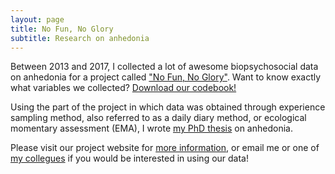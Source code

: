 ```yaml
---
layout: page
title: No Fun, No Glory
subtitle: Research on anhedonia
---
```



Between 2013 and 2017, I collected a lot of awesome biopsychosocial data on anhedonia for a project called ["No Fun, No Glory"](https://nofunnoglory.nl/en). Want to know exactly what variables we collected? [Download our codebook!](https://osf.io/z4py5/)

Using the part of the project in which data was obtained through experience sampling method, also referred to as a daily diary method, or ecological momentary assessment (EMA), I wrote [my PhD thesis](https://docs.wixstatic.com/ugd/c22377_f6d9d466111c42e8a75ce6c4cbced4a7.pdf) on anhedonia.

Please visit our project website for [more information](http://nofunnoglory.nl/en/), 
or email me or one of [my collegues](https://nofunnoglory.nl/en/research-group) if you would be interested in using our data!

